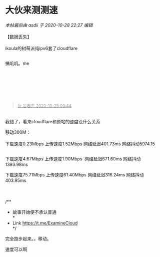 # 大伙来测测速


<i class="pstatus"> 本帖最后由 asdii 于 2020-10-28 22:27 编辑 </i><br />
<br />
【数据丢失】<br />
<br />
ikoula的树莓派纯ipv6套了cloudflare<img src="static/image/smiley/default/lol.gif" smilieid="12" border="0" alt="" /> 

<img id="aimg_zjupI" onclick="zoom(this, this.src, 0, 0, 0)" class="zoom" src="https://s1.ax1x.com/2020/10/25/BeFFgS.png" onmouseover="img_onmouseoverfunc(this)" onload="thumbImg(this)" border="0" alt="" />

搞叽叽。me<img src="static/image/smiley/default/lol.gif" smilieid="12" border="0" alt="" /><br />
<br />
<br />
<br />
&nbsp; &nbsp;&nbsp;&nbsp;<br />
<br />
&nbsp; &nbsp;&nbsp; &nbsp;&nbsp; &nbsp;&nbsp; &nbsp;&nbsp; &nbsp;&nbsp; &nbsp;&nbsp; &nbsp;&nbsp; &nbsp;&nbsp; &nbsp;&nbsp; &nbsp;&nbsp; &nbsp;&nbsp; &nbsp;&nbsp; &nbsp;&nbsp; &nbsp;&nbsp; &nbsp;&nbsp; &nbsp;&nbsp; &nbsp;&nbsp; &nbsp; 

<div class="quote"><blockquote><font size="2"><a href="https://www.hostloc.com/forum.php?mod=redirect&amp;goto=findpost&amp;pid=9348385&amp;ptid=758155" target="_blank"><font color="#999999">tir 发表于 2020-10-25 00:44</font></a></font></blockquote></div><br />
我错了，看来cloudflare和原站的速度没什么关系<img src="static/image/smiley/default/mad.gif" smilieid="11" border="0" alt="" />

移动300M：<br />
<br />
下载速度0.23Mbps 上传速度1.52Mbps 网络延迟401.73ms 网络抖动5974.15

<img id="aimg_oW705" onclick="zoom(this, this.src, 0, 0, 0)" class="zoom" src="https://www.mpimg.cn/images/2020/10/24/QQ20201025005230.jpg" onmouseover="img_onmouseoverfunc(this)" onload="thumbImg(this)" border="0" alt="" /><img id="aimg_D3gjK" onclick="zoom(this, this.src, 0, 0, 0)" class="zoom" src="https://cdn.jsdelivr.net/gh/hishis/forum-master/public/images/patch.gif" onmouseover="img_onmouseoverfunc(this)" onload="thumbImg(this)" border="0" alt="" />

下载速度4.67Mbps 上传速度1.90Mbps&nbsp;&nbsp;网络延迟671.60ms 网络抖动1393.98ms

下载速度75.71Mbps 上传速度61.40Mbps 网络延迟316.24ms 网络抖动403.95ms<br />
<br />
<br />
<br />
/**<br />
 * 故事开始便不承认普通<br />
 *<br />
 * Link https://t.me/ExamineCloud<br />
 */

完全跑步起来。。<img src="static/image/smiley/yct/022.gif" smilieid="42" border="0" alt="" />移动。

速度可以啊
